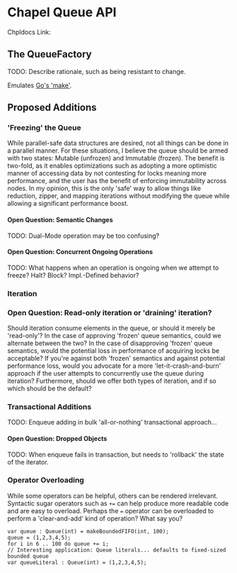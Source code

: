 # Chapel Queue API

Chpldocs Link:

## The QueueFactory

TODO: Describe rationale, such as being resistant to change.

Emulates [Go's 'make'](https://golang.org/pkg/builtin/#make).

## Proposed Additions

### 'Freezing' the Queue

While parallel-safe data structures are desired, not all things can be done in a
parallel manner. For these situations, I believe the queue should be armed with two
states: Mutable (unfrozen) and Immutable (frozen). The benefit is two-fold, as it
enables optimizations such as adopting a more optimistic manner of accessing data
by not contesting for locks meaning more performance, and the user has the benefit
of enforcing immutability across nodes. In my opinion, this is the only 'safe' way
to allow things like reduction, zipper, and mapping iterations without modifying
the queue while allowing a significant performance boost.

#### Open Question: Semantic Changes

TODO: Dual-Mode operation may be too confusing?

#### Open Question: Concurrent Ongoing Operations

TODO: What happens when an operation is ongoing when we attempt to freeze? Halt?
Block? Impl.-Defined behavior?

### Iteration

### Open Question: Read-only iteration or 'draining' iteration?

Should iteration consume elements in the queue, or should it merely be 'read-only'?
In the case of approving 'frozen' queue semantics, could we alternate between the two?
In the case of disapproving 'frozen' queue semantics, would the potential loss in
performance of acquiring locks be acceptable? If you're against both 'frozen' semantics
and against potential performance loss, would you advocate for a more 'let-it-crash-and-burn'
approach if the user attempts to concurrently use the queue during iteration? Furthermore,
should we offer both types of iteration, and if so which should be the default?

### Transactional Additions

TODO: Enqueue adding in bulk 'all-or-nothing' transactional approach...

#### Open Question: Dropped Objects

TODO: When enqueue fails in transaction, but needs to 'rollback' the state of the
iterator.

### Operator Overloading

While some operators can be helpful, others can be rendered irrelevant. Syntactic
sugar operators such as `+=` can help produce more readable code and are easy
to overload. Perhaps the `=` operator can be overloaded to perform a 'clear-and-add'
kind of operation? What say you?

```chpl
var queue : Queue(int) = makeBoundedFIFO(int, 100);
queue = (1,2,3,4,5);
for i in 6 .. 100 do queue += i;
// Interesting application: Queue literals... defaults to fixed-sized bounded queue
var queueLiteral : Queue(int) = (1,2,3,4,5);
```
